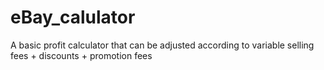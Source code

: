 # eBay_calulator
A basic profit calculator that can be adjusted according to variable selling fees + discounts + promotion fees
